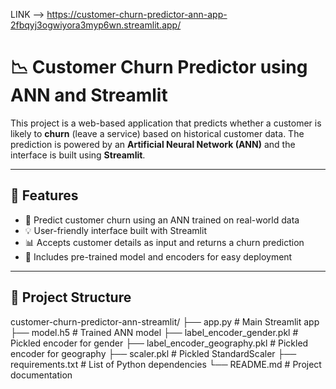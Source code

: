                             
LINK --> https://customer-churn-predictor-ann-app-2fbqyj3ogwiyora3myp6wn.streamlit.app/

# 📉 Customer Churn Predictor using ANN and Streamlit

This project is a web-based application that predicts whether a customer is likely to **churn** (leave a service) based on historical customer data. The prediction is powered by an **Artificial Neural Network (ANN)** and the interface is built using **Streamlit**.

---

## 🚀 Features

- 🧠 Predict customer churn using an ANN trained on real-world data
- 💡 User-friendly interface built with Streamlit
- 📊 Accepts customer details as input and returns a churn prediction
- 💾 Includes pre-trained model and encoders for easy deployment

---

## 📂 Project Structure

customer-churn-predictor-ann-streamlit/
├── app.py # Main Streamlit app
├── model.h5 # Trained ANN model
├── label_encoder_gender.pkl # Pickled encoder for gender
├── label_encoder_geography.pkl # Pickled encoder for geography
├── scaler.pkl # Pickled StandardScaler
├── requirements.txt # List of Python dependencies
└── README.md # Project documentation


